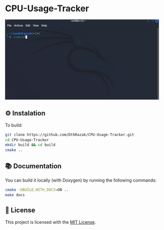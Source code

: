 # CPU-Usage-Tracker

![Example](./docs/example.gif)

## ⚙️ Instalation

To build:
```bash
git clone https://github.com/DthRazak/CPU-Usage-Tracker.git
cd CPU-Usage-Tracker
mkdir build && cd build
cmake ..
```

## 📚 Documentation

You can build it locally (with Doxygen) by running the following commands:
```bash
cmake -DBUILD_WITH_DOCS=ON ..
make docs
```

## 📝 License

This project is licensed with the [MIT License](LICENSE).

